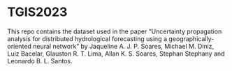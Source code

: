 # TGIS2023
This repo contains the dataset used in the paper “Uncertainty propagation analysis for distributed hydrological forecasting using a geographically-oriented neural network” by Jaqueline A. J. P. Soares, Michael M. Diniz, Luiz Bacelar, Glauston R. T. Lima, Allan K. S. Soares, Stephan Stephany and Leonardo B. L. Santos.
